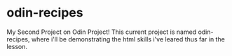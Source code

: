 # odin-recipes
My Second Project on Odin Project!
This current project is named odin-recipes, where i'll be demonstrating the html skills i've leared thus far in the lesson.